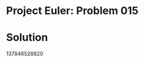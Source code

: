 Project Euler: Problem 015
============================

Solution
============================
137846528820
